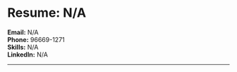 # Resume: N/A

**Email:** N/A  
**Phone:** 96669-1271   
**Skills:** N/A  
**LinkedIn:** N/A  

---
